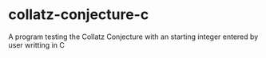 # collatz-conjecture-c
A program testing the Collatz Conjecture with an starting integer entered by user writting in C
